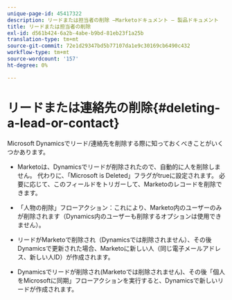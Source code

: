 ```yaml
---
unique-page-id: 45417322
description: リードまたは担当者の削除 —Marketoドキュメント — 製品ドキュメント
title: リードまたは担当者の削除
exl-id: d561b424-6a2b-4abe-b9bd-81eb23f1a25b
translation-type: tm+mt
source-git-commit: 72e1d29347bd5b77107da1e9c30169cb6490c432
workflow-type: tm+mt
source-wordcount: '157'
ht-degree: 0%

---
```


# リードまたは連絡先の削除{#deleting-a-lead-or-contact}

Microsoft Dynamicsでリード/連絡先を削除する際に知っておくべきことがいくつかあります。

* Marketoは、Dynamicsでリードが削除されたので、自動的に人を削除しません。 代わりに、「Microsoft is Deleted」フラグがtrueに設定されます。 必要に応じて、このフィールドをトリガーして、Marketoのレコードを削除できます。

* 「人物の削除」フローアクション：これにより、Marketo内のユーザーのみが削除されます（Dynamics内のユーザーも削除するオプションは使用できません）。

* リードがMarketoで削除され（Dynamicsでは削除されません）、その後Dynamicsで更新された場合、Marketoに新しい人（同じ電子メールアドレス、新しい人ID）が作成されます。

* Dynamicsでリードが削除され(Marketoでは削除されません)、その後「個人をMicrosoftに同期」フローアクションを実行すると、Dynamicsで新しいリードが作成されます。
